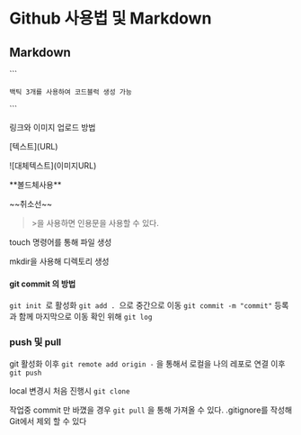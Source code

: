 # Github 사용법 및 Markdown

## Markdown
\`\`\`
```
백틱 3개를 사용하여 코드블럭 생성 가능
```
\`\`\`

링크와 이미지 업로드 방법

\[텍스트]\(URL)

\![대체텍스트]\(이미지URL)

\*\*볼드체사용\*\*

\~\~취소선\~\~

> \>을 사용하면 인용문을 사용할 수 있다.

touch 명령어를 통해 파일 생성

mkdir을 사용해 디렉토리 생성

#### git commit 의 방법

`git init `로 활성화
`git add . `으로 중간으로 이동
`git commit -m "commit"` 등록과 함께 마지막으로 이동 
확인 위해 
`git log`

### push 및 pull
git 활성화 이후 `git remote add origin -` 을 통해서 로컬을 나의 레포로 연결
이후 `git push`

local  변경시
처음 진행시 `git clone`

작업중 commit 만 바꼈을 경우
`git pull` 을 통해 가져올 수 있다.
.gitignore를 작성해 Git에서 제외 할 수 있다


